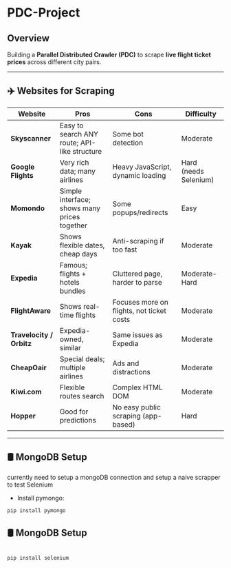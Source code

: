 # PDC-Project

## Overview
Building a **Parallel Distributed Crawler (PDC)** to scrape **live flight ticket prices** across different city pairs.

---

## ✈️ Websites for Scraping

| Website             | Pros                                           | Cons                                  | Difficulty        |
|---------------------|-------------------------------------------------|--------------------------------------|-------------------|
| **Skyscanner**       | Easy to search ANY route; API-like structure   | Some bot detection                   | Moderate          |
| **Google Flights**   | Very rich data; many airlines                  | Heavy JavaScript, dynamic loading    | Hard (needs Selenium) |
| **Momondo**          | Simple interface; shows many prices together  | Some popups/redirects                | Easy              |
| **Kayak**            | Shows flexible dates, cheap days              | Anti-scraping if too fast            | Moderate          |
| **Expedia**          | Famous; flights + hotels bundles              | Cluttered page, harder to parse      | Moderate-Hard     |
| **FlightAware**      | Shows real-time flights                       | Focuses more on flights, not ticket costs | Moderate     |
| **Travelocity / Orbitz** | Expedia-owned, similar                   | Same issues as Expedia               | Moderate          |
| **CheapOair**        | Special deals; multiple airlines              | Ads and distractions                 | Moderate          |
| **Kiwi.com**         | Flexible routes search                        | Complex HTML DOM                     | Moderate          |
| **Hopper**           | Good for predictions                          | No easy public scraping (app-based)  | Hard              |

---

## 🛢️ MongoDB Setup
currently need to setup a mongoDB connection 
and setup a naive scrapper to test 
Selenium 

- Install pymongo:
```bash
pip install pymongo
```
## 🛢️ MongoDB Setup
```bash

pip install selenium
```
